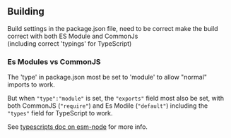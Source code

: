 
## Building

Build settings in the package.json file, need to be correct 
make the build correct with both ES Module and CommonJs  
(including correct 'typings' for TypeScript)


### Es Modules vs CommonJS

The 'type' in  package.json most be set to 'module' to allow "normal" imports to work.

But when `"type":"module"` is set, the `"exports"` field most also be set, with both
 CommonJS (`"require"`) and Es Modile (`"default"`) including the `"types"` field for TypeScript to work.


See [typescripts doc on esm-node](https://www.typescriptlang.org/docs/handbook/esm-node.html) for more info.

